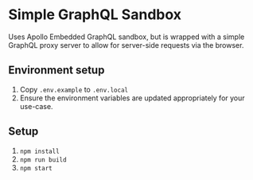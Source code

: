 # Simple GraphQL Sandbox

Uses Apollo Embedded GraphQL sandbox, but is wrapped with a simple GraphQL proxy server to allow for server-side requests via the browser.

## Environment setup
1. Copy `.env.example` to `.env.local`
2. Ensure the environment variables are updated appropriately for your use-case.

## Setup
1. `npm install`
2. `npm run build`
3. `npm start`
